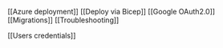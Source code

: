 [[Azure deployment]]
[[Deploy via Bicep]]
[[Google OAuth2.0]]
[[Migrations]]
[[Troubleshooting]]

[[Users credentials]]